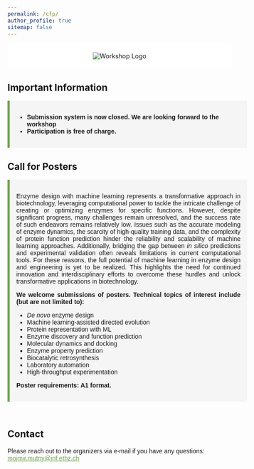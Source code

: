 ```yaml
---
permalink: /cfp/
author_profile: true
sitemap: false
---
```


<div style="background-color: white; padding: 20px; border-radius: 8px; display: flex; justify-content: center;">
  <img src="https://mlbiocat.github.io/mlbiocat2025/images/logo.png" alt="Workshop Logo" style="max-height: 50vh; display: block; margin: 0 auto;" />
</div>

<!-- <a href="https://docs.google.com/forms/d/e/1FAIpQLSf5HvdtoYE5jChAGrXDEQVhW1MelSfl4QyUY97rLQePhtVLEg/viewform?usp=dialog" target="_blank" style="text-decoration: none; display: block; padding: 10px; background-color: #1C5B62; color: white; border-radius: 8px; text-align: center; cursor: pointer; width: fit-content; margin: 0 auto;">
  <strong>Click here to register and submit a poster abstract.</strong>
</a> -->


## Important Information
<div style="padding: 15px; background-color: #f5f5f5; border-left: 5px solid #6FA64A; width: 100%; margin: 0 auto;">
  <ul style="font-family: 'Arial Nova Light', Arial, sans-serif;">
    <li><strong>Submission system is now closed. We are looking forward to the workshop</strong></li>
    <!-- <li><strong>Registration and poster submission deadline:</strong> 3 March 2025 11:59 PM (CET)</li> -->
    <li><strong>Participation is free of charge.</strong></li>
  </ul>
</div>


## Call for Posters
<div style="padding: 15px; background-color: #f5f5f5; border-left: 5px solid #6FA64A; width: 100%; margin: 0 auto;">
  <p style="text-align: justify; font-family: 'Arial Nova Light', Arial, sans-serif;">Enzyme design with machine learning represents a transformative approach in biotechnology, leveraging computational power to tackle the intricate challenge of creating or optimizing enzymes for specific functions. However, despite significant progress, many challenges remain unresolved, and the success rate of such endeavors remains relatively low. Issues such as the accurate modeling of enzyme dynamics, the scarcity of high-quality training data, and the complexity of protein function prediction hinder the reliability and scalability of machine learning approaches. Additionally, bridging the gap between <em>in silico</em> predictions and experimental validation often reveals limitations in current computational tools. For these reasons, the full potential of machine learning in enzyme design and engineering is yet to be realized. This highlights the need for continued innovation and interdisciplinary efforts to overcome these hurdles and unlock transformative applications in biotechnology.</p>
  
  <p style="text-align: justify; font-family: 'Arial Nova Light', Arial, sans-serif;"><strong>We welcome submissions of posters. Technical topics of interest include (but are not limited to):</strong></p>

  <ul style="list-style-type: square; font-family: 'Arial Nova Light', Arial, sans-serif;">
    <li><em>De novo</em> enzyme design</li>
    <li>Machine learning-assisted directed evolution</li>
    <li>Protein representation with ML</li>
    <li>Enzyme discovery and function prediction</li>
    <li>Molecular dynamics and docking</li>
    <li>Enzyme property prediction</li>
    <li>Biocatalytic retrosynthesis</li>
    <li>Laboratory automation</li>
    <li>High-throughput experimentation</li>
  </ul>
  
  <p style="text-align: justify; font-family: 'Arial Nova Light', Arial, sans-serif;"><strong>Poster requirements: A1 format.</strong></p>
  
</div>

&nbsp;


## Contact
<p style="font-family: 'Arial Nova Light', Arial, sans-serif; text-align: left;">Please reach out to the organizers via e-mail if you have any questions: <a href="mailto:mojmir.mutny@inf.ethz.ch" style="color: #6FA64A; text-decoration: underline;">mojmir.mutny@inf.ethz.ch</a></p>
